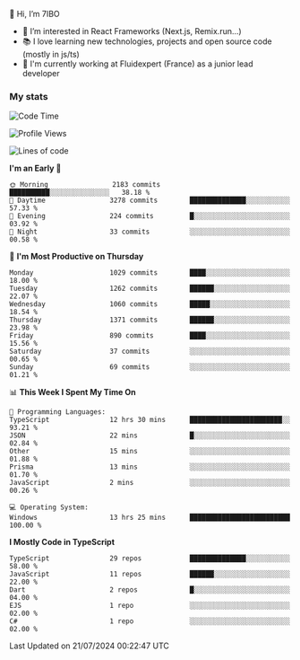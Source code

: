 👋 Hi, I’m 7IBO

- 👀 I’m interested in React Frameworks (Next.js, Remix.run...)
- 📚 I love learning new technologies, projects and open source code (mostly in js/ts)
- 💼 I'm currently working at Fluidexpert (France) as a junior lead developer

### My stats
<!--START_SECTION:waka-->
![Code Time](http://img.shields.io/badge/Code%20Time-704%20hrs%2021%20mins-blue)

![Profile Views](http://img.shields.io/badge/Profile%20Views-0-blue)

![Lines of code](https://img.shields.io/badge/From%20Hello%20World%20I%27ve%20Written-6.8%20million%20lines%20of%20code-blue)

**I'm an Early 🐤** 

```text
🌞 Morning                2183 commits        ██████████░░░░░░░░░░░░░░░   38.18 % 
🌆 Daytime                3278 commits        ██████████████░░░░░░░░░░░   57.33 % 
🌃 Evening                224 commits         █░░░░░░░░░░░░░░░░░░░░░░░░   03.92 % 
🌙 Night                  33 commits          ░░░░░░░░░░░░░░░░░░░░░░░░░   00.58 % 
```
📅 **I'm Most Productive on Thursday** 

```text
Monday                   1029 commits        ████░░░░░░░░░░░░░░░░░░░░░   18.00 % 
Tuesday                  1262 commits        ██████░░░░░░░░░░░░░░░░░░░   22.07 % 
Wednesday                1060 commits        █████░░░░░░░░░░░░░░░░░░░░   18.54 % 
Thursday                 1371 commits        ██████░░░░░░░░░░░░░░░░░░░   23.98 % 
Friday                   890 commits         ████░░░░░░░░░░░░░░░░░░░░░   15.56 % 
Saturday                 37 commits          ░░░░░░░░░░░░░░░░░░░░░░░░░   00.65 % 
Sunday                   69 commits          ░░░░░░░░░░░░░░░░░░░░░░░░░   01.21 % 
```


📊 **This Week I Spent My Time On** 

```text
💬 Programming Languages: 
TypeScript               12 hrs 30 mins      ███████████████████████░░   93.21 % 
JSON                     22 mins             █░░░░░░░░░░░░░░░░░░░░░░░░   02.84 % 
Other                    15 mins             ░░░░░░░░░░░░░░░░░░░░░░░░░   01.88 % 
Prisma                   13 mins             ░░░░░░░░░░░░░░░░░░░░░░░░░   01.70 % 
JavaScript               2 mins              ░░░░░░░░░░░░░░░░░░░░░░░░░   00.26 % 

💻 Operating System: 
Windows                  13 hrs 25 mins      █████████████████████████   100.00 % 
```

**I Mostly Code in TypeScript** 

```text
TypeScript               29 repos            ██████████████░░░░░░░░░░░   58.00 % 
JavaScript               11 repos            ██████░░░░░░░░░░░░░░░░░░░   22.00 % 
Dart                     2 repos             █░░░░░░░░░░░░░░░░░░░░░░░░   04.00 % 
EJS                      1 repo              ░░░░░░░░░░░░░░░░░░░░░░░░░   02.00 % 
C#                       1 repo              ░░░░░░░░░░░░░░░░░░░░░░░░░   02.00 % 
```




 Last Updated on 21/07/2024 00:22:47 UTC
<!--END_SECTION:waka-->
